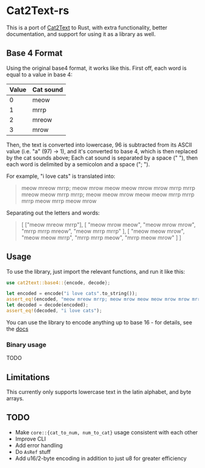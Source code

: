 # Cat2Text-rs

This is a port of [Cat2Text](https://github.com/askiiart/Cat2Text) to Rust, with extra functionality, better documentation, and support for using it as a library as well.

## Base 4 Format

Using the original base4 format, it works like this. First off, each word is equal to a value in base 4:

| Value | Cat sound |
| ----- | --------- |
| 0     | meow      |
| 1     | mrrp      |
| 2     | mreow     |
| 3     | mrow      |

Then, the text is converted into lowercase, 96 is subtracted from its ASCII value (i.e. "a" (97) -> 1), and it's converted to base 4, which is then replaced by the cat sounds above; Each cat sound is separated by a space (" "), then each word is delimited by a semicolon and a space ("; ").

For example, "i love cats" is translated into:

> meow mreow mrrp; meow mrow meow meow mrow mrow mrrp mrrp mreow meow mrrp mrrp; meow meow mrow meow meow mrrp mrrp mrrp meow mrrp meow mrow

Separating out the letters and words:

> [
> ["meow mreow mrrp"],
> [
> "meow mrow meow",
> "meow mrow mrow",
> "mrrp mrrp mreow",
> "meow mrrp mrrp"
> ],
> [
> "meow meow mrow",
> "meow meow mrrp",
> "mrrp mrrp meow",
> "mrrp meow mrow"
> ]
> ]

## Usage

To use the library, just import the relevant functions, and run it like this:

```rust
use cat2text::base4::{encode, decode};

let encoded = encode("i love cats".to_string());
assert_eq!(encoded, "meow mreow mrrp; meow mrow meow meow mrow mrow mrrp mrrp mreow meow mrrp mrrp; meow meow mrow meow meow mrrp mrrp mrrp meow mrrp meow mrow");
let decoded = decode(encoded);
assert_eq!(decoded, "i love cats");
```

You can use the library to encode anything up to base 16 - for details, see the [docs](https://docs.rs/cat2text/latest/cat2text/)

### Binary usage

TODO

## Limitations

This currently only supports lowercase text in the latin alphabet, and byte arrays.

## TODO

- Make `core::{cat_to_num, num_to_cat}` usage consistent with each other
- Improve CLI
- Add error handling
- Do `AsRef` stuff
- Add u16/2-byte encoding in addition to just u8 for greater efficiency

